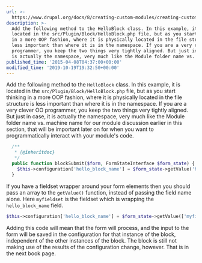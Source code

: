 ```yaml
---
url: >-
  https://www.drupal.org/docs/8/creating-custom-modules/creating-custom-blocks/process-the-block-config-form
description: >-
  Add the following method to the HelloBlock class. In this example, it is
  located in the src/Plugin/Block/HelloBlock.php file, but as you start thinking
  in a more OOP fashion, where it is physically located in the file structure is
  less important than where it is in the namespace. If you are a very clever OO
  programmer, you keep the two things very tightly aligned. But just in case, it
  is actually the namespace, very much like the Module folder name vs.
published_time: '2015-04-08T04:37:00+00:00'
modified_time: '2019-10-19T19:32:50+00:00'
---
```

Add the following method to the `HelloBlock` class. In this example, it is located in the `src/Plugin/Block/HelloBlock.php` file, but as you start thinking in a more OOP fashion, where it is physically located in the file structure is less important than where it is in the namespace. If you are a very clever OO programmer, you keep the two things very tightly aligned. But just in case, it is actually the namespace, very much like the Module folder name vs. machine name for our module discussion earlier in this section, that will be important later on for when you want to programmatically interact with your module's code.

```php
  /**
   * {@inheritdoc}
   */
  public function blockSubmit($form, FormStateInterface $form_state) {
    $this->configuration['hello_block_name'] = $form_state->getValue('hello_block_name');
  }

```

If you have a fieldset wrapper around your form elements then you should pass an array to the `getValue()` function, instead of passing the field name alone. Here `myfieldset` is the fieldset which is wrapping the `hello_block_name` field.

```php
$this->configuration['hello_block_name'] = $form_state->getValue(['myfieldset', 'hello_block_name']);


```

Adding this code will mean that the form will process, and the input to the form will be saved in the configuration for that instance of the block, independent of the other instances of the block. The block is still not making use of the results of the configuration change, however. That is in the next book page.